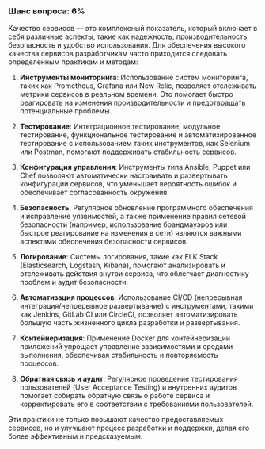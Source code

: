 ### Шанс вопроса: 6%

Качество сервисов — это комплексный показатель, который включает в себя различные аспекты, такие как надежность, производительность, безопасность и удобство использования. Для обеспечения высокого качества сервисов разработчикам часто приходится следовать определенным практикам и методам:

1. **Инструменты мониторинга**: Использование систем мониторинга, таких как Prometheus, Grafana или New Relic, позволяет отслеживать метрики сервисов в реальном времени. Это помогает быстро реагировать на изменения производительности и предотвращать потенциальные проблемы.

2. **Тестирование**: Интеграционное тестирование, модульное тестирование, функциональное тестирование и автоматизированное тестирование с использованием таких инструментов, как Selenium или Postman, помогают поддерживать стабильность сервисов.

3. **Конфигурация управления**: Инструменты типа Ansible, Puppet или Chef позволяют автоматически настраивать и развертывать конфигурации сервисов, что уменьшает вероятность ошибок и обеспечивает согласованность окружения.

4. **Безопасность**: Регулярное обновление программного обеспечения и исправление уязвимостей, а также применение правил сетевой безопасности (например, использование брандмауэров или быстрое реагирование на изменения в сети) являются важными аспектами обеспечения безопасности сервисов.

5. **Логирование**: Системы логирования, такие как ELK Stack (Elasticsearch, Logstash, Kibana), помогают анализировать и отслеживать действия внутри сервиса, что облегчает диагностику проблем и аудит безопасности.

6. **Автоматизация процессов**: Использование CI/CD (непрерывная интеграция/непрерывное развертывание) с инструментами, такими как Jenkins, GitLab CI или CircleCI, позволяет автоматизировать большую часть жизненного цикла разработки и развертывания.

7. **Контейнеризация**: Применение Docker для контейнеризации приложений упрощает управление зависимостями и средами выполнения, обеспечивая стабильность и повторяемость процессов.

8. **Обратная связь и аудит**: Регулярное проведение тестирования пользователей (User Acceptance Testing) и внутренних аудитов помогает собирать обратную связь о работе сервиса и корректировать его в соответствии с требованиями пользователей.

Эти практики не только повышают качество предоставляемых сервисов, но и улучшают процесс разработки и поддержки, делая его более эффективным и предсказуемым.